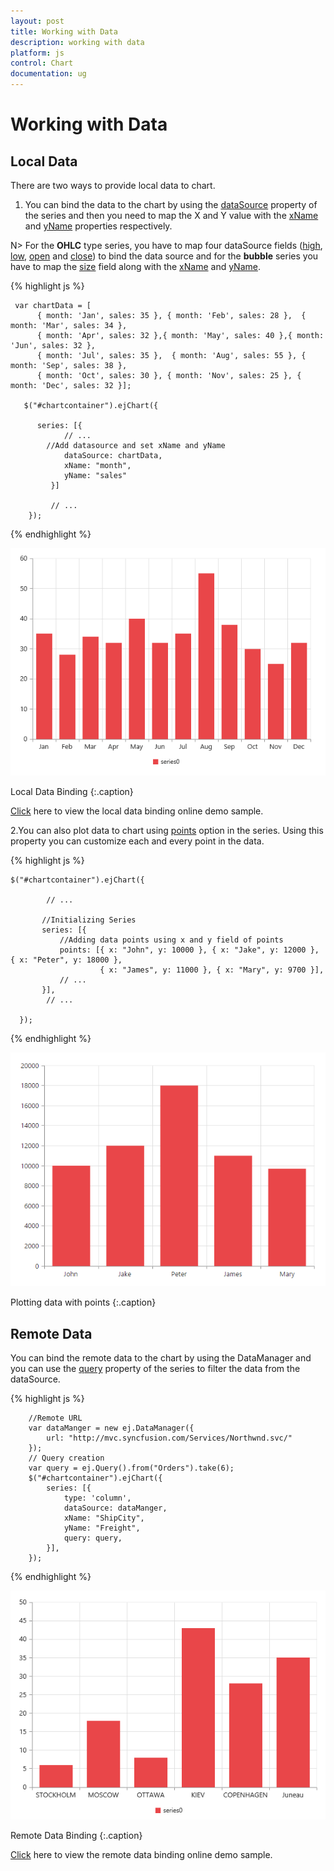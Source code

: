 ```yaml
---
layout: post
title: Working with Data
description: working with data                                                   
platform: js
control: Chart
documentation: ug
---
```


# Working with Data

## Local Data

There are two ways to provide local data to chart.

1. You can bind the data to the chart by using the [dataSource](../api/ejchart#members:series-datasource) property of the series and then you need to map the X and Y value with the [xName](../api/ejchart#members:series-xname) and [yName](../api/ejchart#members:series-yname) properties respectively.

N> For the **OHLC** type series, you have to map four dataSource fields ([high](../api/ejchart#members:series-high), [low](../api/ejchart#members:series-low), [open](../api/ejchart#members:series-open) and [close](../api/ejchart#members:series-close)) to bind the data source and for the **bubble** series you have to map the [size](../api/ejchart#members:series-size) field along with the [xName](../api/ejchart#members:series-xname) and [yName](../api/ejchart#members:series-yname). 


{% highlight js %}

     var chartData = [
          { month: 'Jan', sales: 35 }, { month: 'Feb', sales: 28 },  { month: 'Mar', sales: 34 },
          { month: 'Apr', sales: 32 },{ month: 'May', sales: 40 },{ month: 'Jun', sales: 32 },
          { month: 'Jul', sales: 35 },  { month: 'Aug', sales: 55 }, { month: 'Sep', sales: 38 },
          { month: 'Oct', sales: 30 }, { month: 'Nov', sales: 25 }, { month: 'Dec', sales: 32 }];

       $("#chartcontainer").ejChart({
                    
          series: [{
                // ... 
         	//Add datasource and set xName and yName 
                dataSource: chartData, 
                xName: "month", 
                yName: "sales"		
             }]

             // ...
        });


{% endhighlight %}

![](/js/Chart/Working-with-Data_images/Working-with-Data_img1.png)

Local Data Binding
{:.caption}

[Click](http://js.syncfusion.com/demos/web/#!/azure/chart/databinding/localdata) here to view the local data binding online demo sample.


2.You can also plot data to chart using [points](../api/ejchart.html#members:series-points) option in the series. Using this property you can customize each and every point in the data.

{% highlight js %}

    $("#chartcontainer").ejChart({

            // ...

           //Initializing Series
           series: [{
               //Adding data points using x and y field of points
               points: [{ x: "John", y: 10000 }, { x: "Jake", y: 12000 }, { x: "Peter", y: 18000 },
                        { x: "James", y: 11000 }, { x: "Mary", y: 9700 }],
               // ...
           }],
            // ...

      });


{% endhighlight %}

![](/js/Chart/Working-with-Data_images/Working-with-Data_img2.png)

Plotting data with points
{:.caption}

## Remote Data

You can bind the remote data to the chart by using the DataManager and you can use the [query]((../api/ejchart#members:series-query)) property of the series to filter the data from the dataSource.


{% highlight js %}

        //Remote URL           
        var dataManger = new ej.DataManager({
            url: "http://mvc.syncfusion.com/Services/Northwnd.svc/"
        });
        // Query creation
        var query = ej.Query().from("Orders").take(6);
        $("#chartcontainer").ejChart({
            series: [{
                type: 'column',
                dataSource: dataManger,
                xName: "ShipCity",
                yName: "Freight",
                query: query,
            }],
        });

{% endhighlight %}

![](/js/Chart/Working-with-Data_images/Working-with-Data_img3.png)

Remote Data Binding
{:.caption}

[Click](http://js.syncfusion.com/demos/web/#!/azure/chart/databinding/remotedata) here to view the remote data binding online demo sample.	